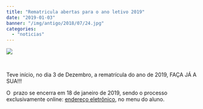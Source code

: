 ```yaml
---
title: "Rematricula abertas para o ano letivo 2019"
date: "2019-01-03"
banner: "/img/antigo/2018/07/24.jpg"
categories: 
  - "noticias"
---
```


![](/img/antigo/2018/07/24.jpg)

 

Teve início, no dia 3 de Dezembro, a rematrícula do ano de 2019, FAÇA JÁ A SUA!!!

O  prazo se encerra em 18 de janeiro de 2019, sendo o processo exclusivamente online: [endereço eletrônico](http://www.daa.uem.br/), no menu do aluno.
